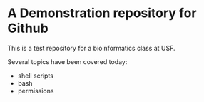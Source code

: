 # A Demonstration repository for Github
This is a test repository for a bioinformatics class at USF.

Several topics have been covered today:

* shell scripts
* bash
* permissions
